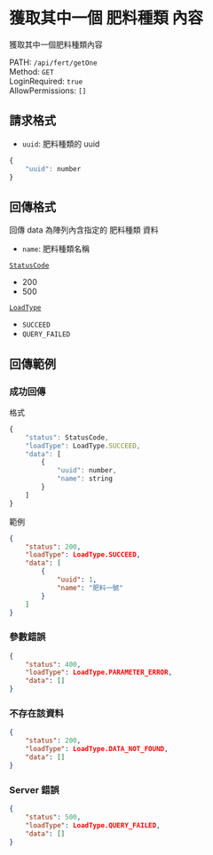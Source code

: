 # 獲取其中一個 肥料種類 內容

獲取其中一個肥料種類內容

PATH: `/api/fert/getOne`  
Method: `GET`  
LoginRequired: `true`  
AllowPermissions: `[]`  


## 請求格式
* `uuid`: 肥料種類的 uuid 

```js
{
    "uuid": number
}
```


## 回傳格式

回傳 data 為陣列內含指定的 肥料種類 資料  

* `name`: 肥料種類名稱

[`StatusCode`](../../types.md#statuscode)  
* 200
* 500

[`LoadType`](../../types.md#loadtype)  
* `SUCCEED`
* `QUERY_FAILED`


## 回傳範例
### 成功回傳
格式
```js
{
    "status": StatusCode,
    "loadType": LoadType.SUCCEED,
    "data": [
        {
            "uuid": number,
            "name": string
        }
    ]
}
```
範例
```json
{
    "status": 200,
    "loadType": LoadType.SUCCEED,
    "data": [
        {
            "uuid": 1,
            "name": "肥料一號"
        }
    ]
}
```

### 參數錯誤
```json
{
    "status": 400,
    "loadType": LoadType.PARAMETER_ERROR,
    "data": []
}
```

### 不存在該資料
```json
{
    "status": 200,
    "loadType": LoadType.DATA_NOT_FOUND,
    "data": []
}
```

### Server 錯誤  
```json
{
    "status": 500,
    "loadType": LoadType.QUERY_FAILED,
    "data": []
}
```
